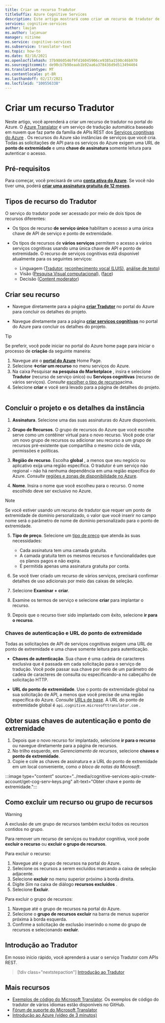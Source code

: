 ```yaml
---
title: Criar um recurso Tradutor
titleSuffix: Azure Cognitive Services
description: Este artigo mostrará como criar um recurso de tradutor de serviços cognitivas do Azure e obter uma chave de assinatura e uma URL de ponto de extremidade.
services: cognitive-services
author: laujan
ms.author: lajanuar
manager: nitinme
ms.service: cognitive-services
ms.subservice: translator-text
ms.topic: how-to
ms.date: 02/16/2021
ms.openlocfilehash: 37b9860546f9fd16045906ce9385a1590c46b970
ms.sourcegitcommit: de98cb7b98eaab1b92aa6a378436d9d513494404
ms.translationtype: MT
ms.contentlocale: pt-BR
ms.lasthandoff: 02/17/2021
ms.locfileid: "100556338"
---
```

# <a name="create-a-translator-resource"></a>Criar um recurso Tradutor

Neste artigo, você aprenderá a criar um recurso de tradutor no portal do Azure. O [Azure Translator](translator-info-overview.md) é um serviço de tradução automática baseado em nuvem que faz parte da família de APIs REST dos [Serviços cognitivas do Azure](../what-are-cognitive-services.md) . Os recursos do Azure são instâncias de serviços que você cria. Todas as solicitações de API para os serviços do Azure exigem uma URL de **ponto de extremidade** e uma **chave de assinatura** somente leitura para autenticar o acesso.

## <a name="prerequisites"></a>Pré-requisitos

Para começar, você precisará de uma [**conta ativa do Azure**](https://azure.microsoft.com/free/cognitive-services/).  Se você não tiver uma, poderá [**criar uma assinatura gratuita de 12 meses**](https://azure.microsoft.com/free/).

## <a name="translator-resource-types"></a>Tipos de recurso do Tradutor

O serviço do tradutor pode ser acessado por meio de dois tipos de recursos diferentes:

* Os tipos de recurso **de serviço único** habilitam o acesso a uma única chave de API de serviço e ponto de extremidade.  

* Os tipos de recursos de **vários serviços** permitem o acesso a vários serviços cognitivas usando uma única chave de API e ponto de extremidade. O recurso de serviços cognitivas está disponível atualmente para os seguintes serviços:
  * Linguagem ([Tradutor](../translator/translator-info-overview.md), [reconhecimento vocal (LUIS)](../luis/what-is-luis.md), [análise de texto](../text-analytics/overview.md))  
  * Visão ([Pesquisa Visual computacional](../computer-vision/overview.md)), ([face](../face/overview.md))  
  * Decisão ([Content moderator](../content-moderator/overview.md))  

## <a name="create-your-resource"></a>Criar seu recurso

* Navegue diretamente para a página [**criar Tradutor**](https://ms.portal.azure.com/#create/Microsoft.CognitiveServicesTextTranslation) no portal do Azure para concluir os detalhes do projeto.

* Navegue diretamente para a página [**criar serviços cognitivas**](https://ms.portal.azure.com/#create/Microsoft.CognitiveServicesAllInOne) no portal do Azure para concluir os detalhes do projeto.

>[!TIP]
>Se preferir, você pode iniciar no portal do Azure home page para iniciar o processo de **criação** da seguinte maneira:
>
> 1. Navegue até o [**portal do Azure**](https://ms.portal.azure.com/#home) Home Page.
> 1. Selecione ➕**criar um recurso**  no menu serviços do Azure.
>1. Na caixa Pesquisar **na pesquisa do Marketplace** , insira e selecione **Tradutor** (recurso de serviço único) ou **Serviços cognitivas** (recurso de vários serviços).  *Consulte* [escolher o tipo de recurso](#create-your-resource)acima.
> 1. Selecione **criar** e você será levado para a página de detalhes do projeto.
><br/><br/>

## <a name="complete-your-project-and-instance-details"></a>Concluir o projeto e os detalhes da instância

1. **Assinatura**. Selecione uma das suas assinaturas do Azure disponíveis.

1. **Grupo de Recursos**. O grupo de recursos do Azure que você escolhe serve como um contêiner virtual para o novo recurso. Você pode criar um novo grupo de recursos ou adicionar seu recurso a um grupo de recursos pré-existente que compartilha o mesmo ciclo de vida, permissões e políticas.

1. **Região de recurso**. Escolha **global** , a menos que seu negócio ou aplicativo exija uma região específica. O tradutor é um serviço não regional – não há nenhuma dependência em uma região específica do Azure. *Consulte* [regiões e zonas de disponibilidade no Azure](/azure/availability-zones/az-overview).

1. **Nome**. Insira o nome que você escolheu para o recurso. O nome escolhido deve ser exclusivo no Azure.

> [!NOTE]
> Se você estiver usando um recurso de tradutor que requer um ponto de extremidade de domínio personalizado, o valor que você inserir no campo nome será o parâmetro de nome de domínio personalizado para o ponto de extremidade.

5. **Tipo de preço**. Selecione um [tipo de preço](https://azure.microsoft.com/pricing/details/cognitive-services/translator) que atenda às suas necessidades:

   * Cada assinatura tem uma camada gratuita.
   * A camada gratuita tem os mesmos recursos e funcionalidades que os planos pagos e não expira.
   * É permitida apenas uma assinatura gratuita por conta.</li></ul>

1. Se você tiver criado um recurso de vários serviços, precisará confirmar detalhes de uso adicionais por meio das caixas de seleção.

1. Selecione **Examinar + criar**.

1. Examine os termos de serviço e selecione **criar** para implantar o recurso.

1. Depois que o recurso tiver sido implantado com êxito, selecione **ir para o recurso**.

### <a name="authentication-keys-and-endpoint-url"></a>Chaves de autenticação e URL do ponto de extremidade

Todas as solicitações de API de serviços cognitivas exigem uma URL de ponto de extremidade e uma chave somente leitura para autenticação.

* **Chaves de autenticação**. Sua chave é uma cadeia de caracteres exclusiva que é passada em cada solicitação para o serviço de tradução. Você pode passar sua chave por meio de um parâmetro de cadeia de caracteres de consulta ou especificando-a no cabeçalho de solicitação HTTP.

* **URL do ponto de extremidade**. Use o ponto de extremidade global na sua solicitação de API, a menos que você precise de uma região específica do Azure. *Consulte* [URLs de base](reference/v3-0-reference.md#base-urls). A URL do ponto de extremidade global é `api.cognitive.microsofttranslator.com` .

## <a name="get-your-authentication-keys-and-endpoint"></a>Obter suas chaves de autenticação e ponto de extremidade

1. Depois que o novo recurso for implantado, selecione **ir para o recurso** ou navegue diretamente para a página de recursos.
1. No trilho esquerdo, em *Gerenciamento de recursos*, selecione **chaves e ponto de extremidade**.
1. Copie e cole as chaves de assinatura e a URL do ponto de extremidade em um local conveniente, como *o bloco de notas da Microsoft*.

:::image type="content" source="../media/cognitive-services-apis-create-account/get-cog-serv-keys.png" alt-text="Obter chave e ponto de extremidade.":::

## <a name="how-to-delete-a--resource-or-resource-group"></a>Como excluir um recurso ou grupo de recursos

> [!Warning]
> A exclusão de um grupo de recursos também exclui todos os recursos contidos no grupo.

Para remover um recurso de serviços ou tradutor cognitiva, você pode **excluir o recurso** ou **excluir o grupo de recursos**.

Para excluir o recurso:

1. Navegue até o grupo de recursos na portal do Azure.
1. Selecione os recursos a serem excluídos marcando a caixa de seleção adjacente.
1. Selecione **excluir** no menu superior próximo à borda direita.
1. Digite *Sim* na caixa de diálogo **recursos excluídos** .
1. Selecione **Excluir**.

Para excluir o grupo de recursos:

1. Navegue até o grupo de recursos na portal do Azure.
1. Selecione o **grupo de recursos excluir** na barra de menus superior próxima à borda esquerda.
1. Confirme a solicitação de exclusão inserindo o nome do grupo de recursos e selecionando **excluir**.

## <a name="how-to-get-started-with-translator"></a>Introdução ao Tradutor

Em nosso início rápido, você aprenderá a usar o serviço Tradutor com APIs REST.

> [!div class="nextstepaction"]
> [Introdução ao Tradutor](quickstart-translator.md)

## <a name="more-resources"></a>Mais recursos

* [Exemplos de código do Microsoft Translator](https://github.com/MicrosoftTranslator).  Os exemplos de código do tradutor de vários idiomas estão disponíveis no GitHub.
* [Fórum de suporte do Microsoft Translator](https://www.aka.ms/TranslatorForum)
* [Introdução ao Azure (vídeo de 3 minutos)](https://azure.microsoft.com/get-started/?b=16.24)
